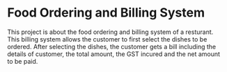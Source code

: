 # Food Ordering and Billing System
  This project is about the food ordering and billing system of a resturant. This billing system allows the customer to first select the dishes to be ordered. 
  After selecting the dishes, the customer gets a bill including the details of customer, the total amount, the GST incured and the net amount to be paid.
